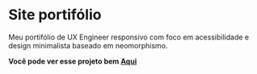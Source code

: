 # Site portifólio

Meu portifólio de UX Engineer responsivo com foco em acessibilidade e design minimalista baseado em neomorphismo.

__Você pode ver esse projeto bem [Aqui](https://renanvilanova.online/)__
